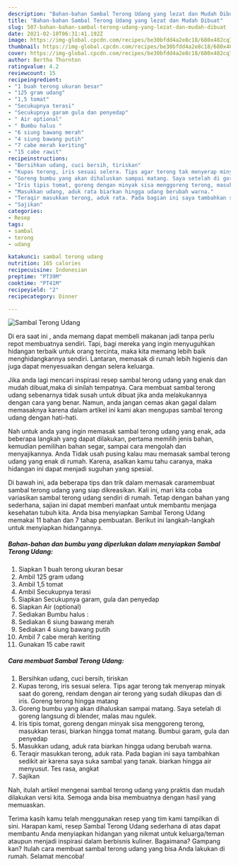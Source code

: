 ```yaml
---
description: "Bahan-bahan Sambal Terong Udang yang lezat dan Mudah Dibuat"
title: "Bahan-bahan Sambal Terong Udang yang lezat dan Mudah Dibuat"
slug: 507-bahan-bahan-sambal-terong-udang-yang-lezat-dan-mudah-dibuat
date: 2021-02-10T06:31:41.192Z
image: https://img-global.cpcdn.com/recipes/be30bfdd4a2e8c18/680x482cq70/sambal-terong-udang-foto-resep-utama.jpg
thumbnail: https://img-global.cpcdn.com/recipes/be30bfdd4a2e8c18/680x482cq70/sambal-terong-udang-foto-resep-utama.jpg
cover: https://img-global.cpcdn.com/recipes/be30bfdd4a2e8c18/680x482cq70/sambal-terong-udang-foto-resep-utama.jpg
author: Bertha Thornton
ratingvalue: 4.2
reviewcount: 15
recipeingredient:
- "1 buah terong ukuran besar"
- "125 gram udang"
- "1,5 tomat"
- "Secukupnya terasi"
- "Secukupnya garam gula dan penyedap"
- " Air optional"
- " Bumbu halus "
- "6 siung bawang merah"
- "4 siung bawang putih"
- "7 cabe merah keriting"
- "15 cabe rawit"
recipeinstructions:
- "Bersihkan udang, cuci bersih, tiriskan"
- "Kupas terong, iris sesuai selera. Tips agar terong tak menyerap minyak saat do goreng, rendam dengan air terong yang sudah dikupas dan di iris. Goreng terong hingga matang"
- "Goreng bumbu yang akan dihaluskan sampai matang. Saya setelah di goreng langsung di blender, malas mau ngulek."
- "Iris tipis tomat, goreng dengan minyak sisa menggoreng terong, masukkan terasi, biarkan hingga tomat matang. Bumbui garam, gula dan penyedap"
- "Masukkan udang, aduk rata biarkan hingga udang berubah warna."
- "Teraqir masukkan terong, aduk rata. Pada bagian ini saya tambahkan sedikit air karena saya suka sambal yang tanak. biarkan hingga air menyusut. Tes rasa, angkat"
- "Sajikan"
categories:
- Resep
tags:
- sambal
- terong
- udang

katakunci: sambal terong udang 
nutrition: 165 calories
recipecuisine: Indonesian
preptime: "PT39M"
cooktime: "PT41M"
recipeyield: "2"
recipecategory: Dinner

---
```



![Sambal Terong Udang](https://img-global.cpcdn.com/recipes/be30bfdd4a2e8c18/680x482cq70/sambal-terong-udang-foto-resep-utama.jpg)

Di era  saat ini , anda memang dapat membeli makanan jadi tanpa perlu repot membuatnya sendiri. Tapi, bagi mereka yang ingin menyuguhkan hidangan terbaik untuk orang tercinta, maka kita memang lebih baik menghidangkannya sendiri. Lantaran, memasak di rumah lebih higienis dan juga dapat menyesuaikan dengan selera keluarga.

Jika anda lagi mencari inspirasi resep sambal terong udang yang enak dan mudah dibuat,maka di sinilah tempatnya. Cara membuat sambal terong udang  sebenarnya tidak susah untuk dibuat jika anda melakukannya dengan cara yang benar. Namun, anda jangan cemas akan gagal dalam memasaknya 
karena dalam artikel ini kami akan mengupas sambal terong udang dengan hati-hati.  



Nah untuk anda yang ingin memasak sambal terong udang yang enak, ada beberapa langkah yang dapat dilakukan, pertama memilih jenis bahan, kemudian pemilihan bahan segar, sampai cara mengolah dan menyajikannya. Anda Tidak usah pusing kalau mau memasak sambal terong udang yang enak di rumah. Karena, asalkan kamu  tahu caranya, maka hidangan ini dapat menjadi suguhan yang spesial.

Di bawah ini, ada beberapa tips dan trik dalam memasak caramembuat sambal terong udang yang siap dikreasikan. Kali ini, mari kita coba variasikan sambal terong udang sendiri di rumah. Tetap dengan bahan yang sederhana, sajian ini dapat memberi manfaat untuk membantu menjaga kesehatan tubuh kita. Anda bisa menyiapkan Sambal Terong Udang memakai 11 bahan dan 7 tahap pembuatan. Berikut ini langkah-langkah untuk menyiapkan hidangannya.

<!--inarticleads1-->

##### Bahan-bahan dan bumbu yang diperlukan dalam menyiapkan Sambal Terong Udang:

1. Siapkan 1 buah terong ukuran besar
1. Ambil 125 gram udang
1. Ambil 1,5 tomat
1. Ambil Secukupnya terasi
1. Siapkan Secukupnya garam, gula dan penyedap
1. Siapkan  Air (optional)
1. Sediakan  Bumbu halus :
1. Sediakan 6 siung bawang merah
1. Sediakan 4 siung bawang putih
1. Ambil 7 cabe merah keriting
1. Gunakan 15 cabe rawit




<!--inarticleads2-->

##### Cara membuat Sambal Terong Udang:

1. Bersihkan udang, cuci bersih, tiriskan
1. Kupas terong, iris sesuai selera. Tips agar terong tak menyerap minyak saat do goreng, rendam dengan air terong yang sudah dikupas dan di iris. Goreng terong hingga matang
1. Goreng bumbu yang akan dihaluskan sampai matang. Saya setelah di goreng langsung di blender, malas mau ngulek.
1. Iris tipis tomat, goreng dengan minyak sisa menggoreng terong, masukkan terasi, biarkan hingga tomat matang. Bumbui garam, gula dan penyedap
1. Masukkan udang, aduk rata biarkan hingga udang berubah warna.
1. Teraqir masukkan terong, aduk rata. Pada bagian ini saya tambahkan sedikit air karena saya suka sambal yang tanak. biarkan hingga air menyusut. Tes rasa, angkat
1. Sajikan




Nah, itulah artikel mengenai  sambal terong udang  yang praktis dan mudah dilakukan versi kita. Semoga anda bisa membuatnya dengan hasil yang memuaskan. 

Terima kasih kamu telah menggunakan resep yang tim kami tampilkan di sini. Harapan kami, resep  Sambal Terong Udang sederhana di atas dapat membantu Anda menyiapkan hidangan yang nikmat untuk keluarga/teman ataupun menjadi inspirasi dalam berbisnis kuliner. Bagaimana? Gampang kan? Itulah cara membuat sambal terong udang yang bisa Anda lakukan di rumah. Selamat mencoba!

